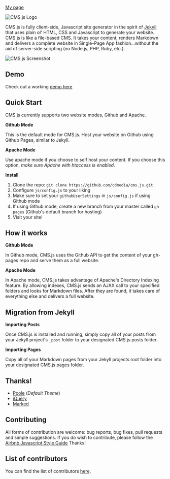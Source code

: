 [My page](https://gnoejuan.github.io/cms.js/)

![CMS.js Logo](https://raw.githubusercontent.com/cdmedia/cms.js/gh-pages/img/logo-md.png)

CMS.js is fully client-side, Javascript site generator in the spirit of [Jekyll](https://github.com/jekyll/jekyll)
that uses plain ol' HTML, CSS and Javascript to generate your website. CMS.js is like a file-based CMS.
It takes your content, renders Markdown and delivers a complete website in Single-Page
App fashion...without the aid of server-side scripting (no Node.js, PHP, Ruby, etc.).

![CMS.js Screenshot](https://raw.githubusercontent.com/cdmedia/cms.js/gh-pages/img/screenshot.png)



## Demo

Check out a working [demo here](http://cdmedia.github.io/cms.js/demo/)


## Quick Start

CMS.js currently supports two website modes, Github and Apache.

**Github Mode**

This is the default mode for CMS.js. Host your website on Github using
Github Pages, similar to Jekyll.

**Apache Mode**

Use apache mode if you choose to self host your content. If you choose this option,
*make sure Apache with htaccess is enabled*.

**Install**

1. Clone the repo: `git clone https://github.com/cdmedia/cms.js.git`
2. Configure `js/config.js` to your liking
3. Make sure to set your `githubUserSettings` in `js/config.js` if using Github mode
4. If using Github mode, create a new branch from your master called `gh-pages`
   (Github's default branch for hosting)
5. Visit your site!


## How it works

**Github Mode**

In Github mode, CMS.js uses the Github API to get the content of your gh-pages repo
and serve them as a full website.

**Apache Mode**

In Apache mode, CMS.js takes advantage of Apache's Directory Indexing feature. By allowing indexes,
CMS.js sends an AJAX call to your specified folders and looks for Markdown files.
After they are found, it takes care of everything else and delivers a full website.


## Migration from Jekyll

**Importing Posts**

Once CMS.js is installed and running, simply copy all of your posts from your Jekyll
project's `_post` folder to your designated CMS.js posts folder.

**Importing Pages**

Copy all of your Markdown pages from your Jekyll projects root folder into your designated
CMS.js pages folder.


## Thanks!

* [Poole](https://github.com/poole/poole) (*Default Theme*)
* [jQuery](https://jquery.com/)
* [Marked](https://github.com/chjj/marked)


## Contributing

All forms of contribution are welcome: bug reports, bug fixes, pull requests and simple suggestions.
If you do wish to contribute, please follow the [Airbnb Javascript Style Guide](https://github.com/airbnb/javascript/tree/master/es5) Thanks!


## List of contributors

You can find the list of contributors [here](https://github.com/cdmedia/cms.js/graphs/contributors).
